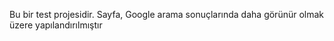 Bu bir test projesidir. Sayfa, Google arama sonuçlarında daha görünür olmak üzere yapılandırılmıştır
